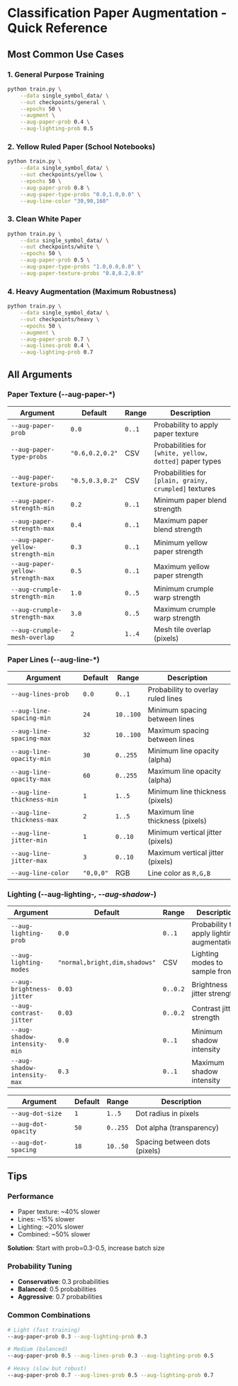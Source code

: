 # Classification Paper Augmentation - Quick Reference

## Most Common Use Cases

### 1. General Purpose Training
```bash
python train.py \
    --data single_symbol_data/ \
    --out checkpoints/general \
    --epochs 50 \
    --augment \
    --aug-paper-prob 0.4 \
    --aug-lighting-prob 0.5
```

### 2. Yellow Ruled Paper (School Notebooks)
```bash
python train.py \
    --data single_symbol_data/ \
    --out checkpoints/yellow \
    --epochs 50 \
    --aug-paper-prob 0.8 \
    --aug-paper-type-probs "0.0,1.0,0.0" \
    --aug-line-color "30,90,160"
```

### 3. Clean White Paper
```bash
python train.py \
    --data single_symbol_data/ \
    --out checkpoints/white \
    --epochs 50 \
    --aug-paper-prob 0.5 \
    --aug-paper-type-probs "1.0,0.0,0.0" \
    --aug-paper-texture-probs "0.8,0.2,0.0"
```

### 4. Heavy Augmentation (Maximum Robustness)
```bash
python train.py \
    --data single_symbol_data/ \
    --out checkpoints/heavy \
    --epochs 50 \
    --augment \
    --aug-paper-prob 0.7 \
    --aug-lines-prob 0.4 \
    --aug-lighting-prob 0.7
```

## All Arguments

### Paper Texture (--aug-paper-*)
| Argument                          | Default         | Range  | Description                                             |
| --------------------------------- | --------------- | ------ | ------------------------------------------------------- |
| `--aug-paper-prob`                | `0.0`           | `0..1` | Probability to apply paper texture                      |
| `--aug-paper-type-probs`          | `"0.6,0.2,0.2"` | CSV    | Probabilities for `[white, yellow, dotted]` paper types |
| `--aug-paper-texture-probs`       | `"0.5,0.3,0.2"` | CSV    | Probabilities for `[plain, grainy, crumpled]` textures  |
| `--aug-paper-strength-min`        | `0.2`           | `0..1` | Minimum paper blend strength                            |
| `--aug-paper-strength-max`        | `0.4`           | `0..1` | Maximum paper blend strength                            |
| `--aug-paper-yellow-strength-min` | `0.3`           | `0..1` | Minimum yellow paper strength                           |
| `--aug-paper-yellow-strength-max` | `0.5`           | `0..1` | Maximum yellow paper strength                           |
| `--aug-crumple-strength-min`      | `1.0`           | `0..5` | Minimum crumple warp strength                           |
| `--aug-crumple-strength-max`      | `3.0`           | `0..5` | Maximum crumple warp strength                           |
| `--aug-crumple-mesh-overlap`      | `2`             | `1..4` | Mesh tile overlap (pixels)                              |

### Paper Lines (--aug-line-*)
| Argument                   | Default   | Range     | Description                        |
| -------------------------- | --------- | --------- | ---------------------------------- |
| `--aug-lines-prob`         | `0.0`     | `0..1`    | Probability to overlay ruled lines |
| `--aug-line-spacing-min`   | `24`      | `10..100` | Minimum spacing between lines      |
| `--aug-line-spacing-max`   | `32`      | `10..100` | Maximum spacing between lines      |
| `--aug-line-opacity-min`   | `30`      | `0..255`  | Minimum line opacity (alpha)       |
| `--aug-line-opacity-max`   | `60`      | `0..255`  | Maximum line opacity (alpha)       |
| `--aug-line-thickness-min` | `1`       | `1..5`    | Minimum line thickness (pixels)    |
| `--aug-line-thickness-max` | `2`       | `1..5`    | Maximum line thickness (pixels)    |
| `--aug-line-jitter-min`    | `1`       | `0..10`   | Minimum vertical jitter (pixels)   |
| `--aug-line-jitter-max`    | `3`       | `0..10`   | Maximum vertical jitter (pixels)   |
| `--aug-line-color`         | `"0,0,0"` | RGB       | Line color as `R,G,B`              |

### Lighting (--aug-lighting-*, --aug-shadow-*)
| Argument                     | Default                       | Range    | Description                                 |
| ---------------------------- | ----------------------------- | -------- | ------------------------------------------- |
| `--aug-lighting-prob`        | `0.0`                         | `0..1`   | Probability to apply lighting augmentations |
| `--aug-lighting-modes`       | `"normal,bright,dim,shadows"` | CSV      | Lighting modes to sample from               |
| `--aug-brightness-jitter`    | `0.03`                        | `0..0.2` | Brightness jitter strength                  |
| `--aug-contrast-jitter`      | `0.03`                        | `0..0.2` | Contrast jitter strength                    |
| `--aug-shadow-intensity-min` | `0.0`                         | `0..1`   | Minimum shadow intensity                    |
| `--aug-shadow-intensity-max` | `0.3`                         | `0..1`   | Maximum shadow intensity                    |

| Argument            | Default | Range    | Description                   |
| ------------------- | ------- | -------- | ----------------------------- |
| `--aug-dot-size`    | `1`     | `1..5`   | Dot radius in pixels          |
| `--aug-dot-opacity` | `50`    | `0..255` | Dot alpha (transparency)      |
| `--aug-dot-spacing` | `18`    | `10..50` | Spacing between dots (pixels) |

## Tips

### Performance
- Paper texture: ~40% slower
- Lines: ~15% slower  
- Lighting: ~20% slower
- Combined: ~50% slower

**Solution**: Start with prob=0.3-0.5, increase batch size

### Probability Tuning
- **Conservative**: 0.3 probabilities
- **Balanced**: 0.5 probabilities
- **Aggressive**: 0.7 probabilities

### Common Combinations
```bash
# Light (fast training)
--aug-paper-prob 0.3 --aug-lighting-prob 0.3

# Medium (balanced)
--aug-paper-prob 0.5 --aug-lines-prob 0.3 --aug-lighting-prob 0.5

# Heavy (slow but robust)
--aug-paper-prob 0.7 --aug-lines-prob 0.5 --aug-lighting-prob 0.7
```
